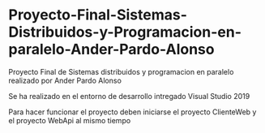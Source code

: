 # Proyecto-Final-Sistemas-Distribuidos-y-Programacion-en-paralelo-Ander-Pardo-Alonso
Proyecto Final de Sistemas distribuidos y programacion en paralelo realizado por Ander Pardo Alonso

Se ha realizado en el entorno de desarrollo intregado Visual Studio 2019

Para hacer funcionar el proyecto deben iniciarse el proyecto ClienteWeb y el proyecto WebApi al mismo tiempo
